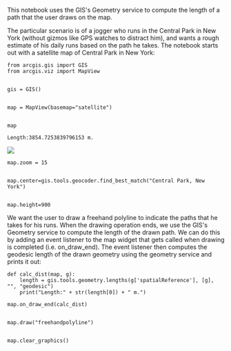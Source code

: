 
This notebook uses the GIS's Geometry service to compute the length of a path that the user draws on the map.

The particular scenario is of a jogger who runs in the Central Park in New York (without gizmos like GPS watches to distract him), and wants a rough estimate of his daily runs based on the path he takes. The notebook starts out with a satellite map of Central Park in New York:


    from arcgis.gis import GIS
    from arcgis.viz import MapView


    gis = GIS()


    map = MapView(basemap="satellite")


    map

    Length:3854.7253839796153 m.
    

<img src="http://esri.github.io/arcgis-python-api/notebooks/nbimages/04-geometry-service.png"/>


    map.zoom = 15


    map.center=gis.tools.geocoder.find_best_match("Central Park, New York")


    map.height=900

We want the user to draw a freehand polyline to indicate the paths that he takes for his runs. When the drawing operation ends, we use the GIS's Geometry service to compute the length of the drawn path. We can do this by adding an event listener to the map widget that gets called when drawing is completed (i.e. on_draw_end). The event listener then computes the geodesic length of the drawn geometry using the geometry service and prints it out:


    def calc_dist(map, g):
        length = gis.tools.geometry.lengths(g['spatialReference'], [g], "", "geodesic")
        print("Length:" + str(length[0]) + " m.")
    
    map.on_draw_end(calc_dist)


    map.draw("freehandpolyline")


    map.clear_graphics()
